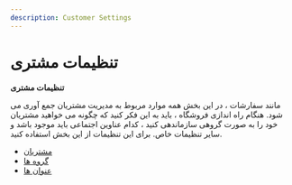 ```yaml
---
description: Customer Settings
---
```


# تنظیمات مشتری

**تنظیمات مشتری**

مانند سفارشات ، در این بخش همه موارد مربوط به مدیریت مشتریان جمع آوری می شود. هنگام راه اندازی فروشگاه ، باید به این فکر کنید که چگونه می خواهید مشتریان خود را به صورت گروهی سازماندهی کنید ، کدام عناوین اجتماعی باید موجود باشد و سایر تنظیمات خاص. برای این تنظیمات از این بخش استفاده کنید.

* [مشتریان](مشتریان)
* [گروه ها](گروه%20ها)
* [عنوان ها](عنوان%20ها)

